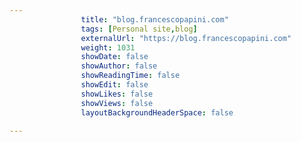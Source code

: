 ---
                title: "blog.francescopapini.com"
                tags: [Personal site,blog]
                externalUrl: "https://blog.francescopapini.com"
                weight: 1031
                showDate: false
                showAuthor: false
                showReadingTime: false
                showEdit: false
                showLikes: false
                showViews: false
                layoutBackgroundHeaderSpace: false
                ---
